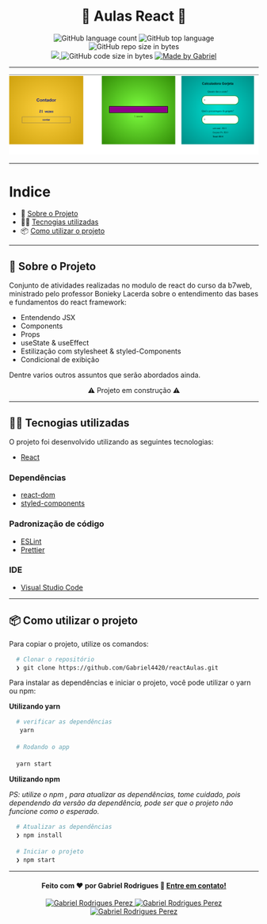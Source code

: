 <h1 align="center">
  &#x1F4F1; Aulas React &#x1F4F1;
</h1>

<p align="center">
   <img alt="GitHub language count" src="https://img.shields.io/github/languages/count/Gabriel4420/reactAulas">

  <img alt="GitHub top language" src="https://img.shields.io/github/languages/top/Gabriel4420/reactAulas?logo=html">

  <img alt="GitHub repo size in bytes" src="https://img.shields.io/github/repo-size/Gabriel4420/reactAulas?color=green">

  <br>
  
  <a href="https://www.codacy.com/manual/Gabriel4420/reactAulas?utm_source=github.com&amp;utm_medium=referral&amp;utm_content=Gabriel4420/reactAulas&amp;utm_campaign=Badge_Grade">
    <img src="https://app.codacy.com/project/badge/Grade/6dd6b46abeb14e99935a2b9ac5c6ede2"/>
  </a>
  
  <img alt="GitHub code size in bytes" src="https://img.shields.io/github/last-commit/Gabriel4420/reactAulas">


  <a href="https://www.linkedin.com/in/gabriel-rodrigues-perez-2069b072/">
    <img alt="Made by Gabriel" src="https://img.shields.io/badge/made%20by-Gabriel-%2304D361">
  </a>
</p>

---

<p align="center">
  <img alt="Gif da Aplicação" src="./HomeApp.png" />
</p>

---

# Indice

- :rocket: [Sobre o Projeto](#rocket-sobre-o-projeto)
- 👨‍💻️ [Tecnogias utilizadas](#%EF%B8%8F-tecnogias-utilizadas)
- 📦️ [Como utilizar o projeto](#%EF%B8%8F-como-utilizar-o-projeto)
---

## :rocket: Sobre o Projeto

Conjunto de atividades realizadas no modulo de react do curso da b7web, ministrado pelo professor Bonieky Lacerda sobre o entendimento das bases e fundamentos do react framework: 

<ul>
      <li>Entendendo JSX</li>
      <li>Components</li>
      <li>Props</li>
      <li>useState & useEffect</li>
      <li>Estilização com stylesheet & styled-Components</li>
      <li>Condicional de exibição</li>
</ul>

Dentre varios outros assuntos que serão abordados ainda.

<p align="center">
    &#x26A0; Projeto em construção &#x26A0;
</p>

---

## 👨‍💻️ Tecnogias utilizadas

O projeto foi desenvolvido utilizando as seguintes tecnologias:

- [React](https://reactjs.org/docs/getting-started.html)


### Dependências

  - [react-dom](https://reactjs.org/docs/getting-started.html)
  - [styled-components](https://styled-components.com/docs/basics)


### Padronização de código

  - [ESLint](https://eslint.org/)
  - [Prettier](https://prettier.io/)

### IDE

  - [Visual Studio Code](https://code.visualstudio.com/)

---

## 📦️ Como utilizar o projeto

Para copiar o projeto, utilize os comandos:

```bash
  # Clonar o repositório
  ❯ git clone https://github.com/Gabriel4420/reactAulas.git

```
Para instalar as dependências e iniciar o projeto, você pode utilizar o yarn ou npm:

**Utilizando yarn**

```bash
  # verificar as dependências
   yarn

  # Rodando o app 

  yarn start
```

**Utilizando npm**

*PS: utilize o npm , para atualizar as dependências, tome cuidado, pois dependendo da versão da dependência, pode ser que o projeto não funcione como o esperado.*

```bash
  # Atualizar as dependências
  ❯ npm install

  # Iniciar o projeto
  ❯ npm start
```

---

<h4 align="center">
  Feito com ❤️ por Gabriel Rodrigues 👋️ <a href="mailto:gabriel_rodrigues_perez@hotmail.com">Entre em contato!</a>
</h4>

<p align="center">

  <a href="https://www.linkedin.com/in/gabriel-rodrigues-perez-2069b072/">
    <img alt="Gabriel Rodrigues Perez" src="https://img.shields.io/badge/LinkedIn-Gabriel_Rodrigues-0e76a8?style=flat&logoColor=white&logo=linkedin">
  </a>
  <a href="https://www.facebook.com/gabriel.rodrigues.perez">
    <img alt="Gabriel Rodrigues Perez" src="https://img.shields.io/badge/Facebook-Gabriel_Rodrigues-1778F2?style=flat&logoColor=white&logo=facebook">
  </a>
  <a href="https://www.instagram.com/gabriel_rodrigues_perez/">
    <img alt="Gabriel Rodrigues Perez" src="https://img.shields.io/badge/Instagram-@gabriel4420-833AB4?style=flat&logoColor=white&logo=instagram">
  </a>
  
  
</p>